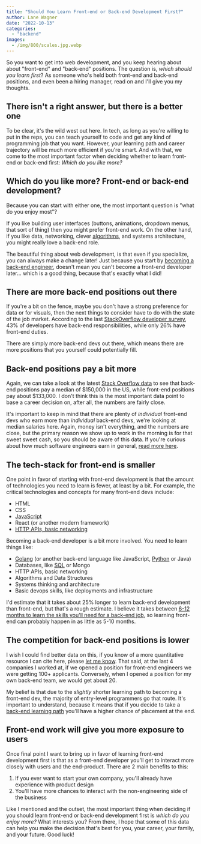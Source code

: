 ```yaml
---
title: "Should You Learn Front-end or Back-end Development First?"
author: Lane Wagner
date: "2022-10-13"
categories: 
  - "backend"
images:
  - /img/800/scales.jpg.webp
---
```


So you want to get into web development, and you keep hearing about about "front-end" and "back-end" positions. The question is, *which should you learn first*? As someone who's held both front-end and back-end positions, and even been a hiring manager, read on and I'll give you my thoughts.

## There isn't a right answer, but there is a better one

To be clear, it's the wild west out here. In tech, as long as you're willing to put in the reps, you can teach yourself to code and get any kind of programming job that you want. However, your learning path and career trajectory will be much more efficient if you're smart. And with that, we come to the most important factor when deciding whether to learn front-end or back-end first: *Which do you like more?*

## Which do you like more? Front-end or back-end development?

Because you can start with either one, the most important question is "what do you enjoy most"?

If you like building user interfaces (buttons, animations, dropdown menus, that sort of thing) then you might prefer front-end work. On the other hand, if you like data, networking, clever [algorithms](https://boot.dev/learn/learn-algorithms), and systems architecture, you might really love a back-end role.

The beautiful thing about web development, is that even if you specialize, you can always make a change later! Just because you start by [becoming a back-end engineer](/backend/become-backend-developer), doesn't mean you can't become a front-end developer later... which is a good thing, because that's exactly what I did!

## There are more back-end positions out there

If you're a bit on the fence, maybe you don't have a strong preference for data or for visuals, then the next things to consider have to do with the state of the job market. According to the last [StackOverflow developer survey](https://survey.stackoverflow.co/2022/#developer-profile-developer-roles), 43% of developers have back-end responsibilities, while only 26% have front-end duties.

There are simply more back-end devs out there, which means there are more positions that you yourself could potentially fill.

## Back-end positions pay a bit more

Again, we can take a look at the latest [Stack Overflow data](https://survey.stackoverflow.co/2022/#salary-united-states) to see that back-end positions pay a median of $150,000 in the US, while front-end positions pay about $133,000. I don't think this is the most important data point to base a career decision on, after all, the numbers are fairly close. 

It's important to keep in mind that there are plenty of *individual* front-end devs who earn more than *individual* back-end devs, we're looking at median salaries here. Again, money isn't everything, and the numbers are close, but the primary reason we show up to work in the morning is for that sweet sweet cash, so you should be aware of this data. If you're curious about how much software engineers earn in general, [read more here](/jobs/how-much-do-software-engineers-make).

## The tech-stack for front-end is smaller

One point in favor of starting with front-end development is that the amount of technologies you need to learn is fewer, at least by a bit. For example, the critical technologies and concepts for many front-end devs include:

* HTML
* CSS
* [JavaScript](https://boot.dev/learn/learn-javascript)
* React (or another modern framework)
* [HTTP APIs, basic networking](https://boot.dev/learn/learn-http)

Becoming a back-end developer is a bit more involved. You need to learn things like:

* [Golang](https://boot.dev/learn/learn-golang) (or another back-end language like JavaScript, [Python](https://boot.dev/learn/learn-python) or Java)
* Databases, like [SQL](https://boot.dev/learn/learn-sql) or Mongo
* HTTP APIs, basic networking
* Algorithms and Data Structures
* Systems thinking and architecture
* Basic devops skills, like deployments and infrastructure

I'd estimate that it takes about 25% longer to learn back-end development than front-end, but that's a rough estimate. I believe it takes between [6-12 months to learn the skills you'll need for a back-end job](/backend/how-long-to-become-backend-dev/), so learning front-end can probably happen in as little as 5-10 months.

## The competition for back-end positions is lower

I wish I could find better data on this, if you know of a more quantitative resource I can cite here, please [let me know](/contact). That said, at the last 4 companies I worked at, if we opened a position for front-end engineers we were getting 100+ applicants. Conversely, when I opened a position for my own back-end team, we would get about 20.

My belief is that due to the *slightly* shorter learning path to becoming a front-end dev, the majority of entry-level programmers go that route. It's important to understand, because it means that if you decide to take a [back-end learning path](https://boot.dev/tracks/computer-science) you'll have a higher chance of placement at the end. 

## Front-end work will give you more exposure to users

Once final point I want to bring up in favor of learning front-end development first is that as a front-end developer you'll get to interact more closely with users and the end-product. There are 2 main benefits to this:

1. If you ever want to start your own company, you'll already have experience with product design
2. You'll have more chances to interact with the non-engineering side of the business

Like I mentioned and the outset, the most important thing when deciding if you should learn front-end or back-end development first is *which do you enjoy more?* What interests you? From there, I hope that some of this data can help you make the decision that's best for you, your career, your family, and your future. Good luck!
